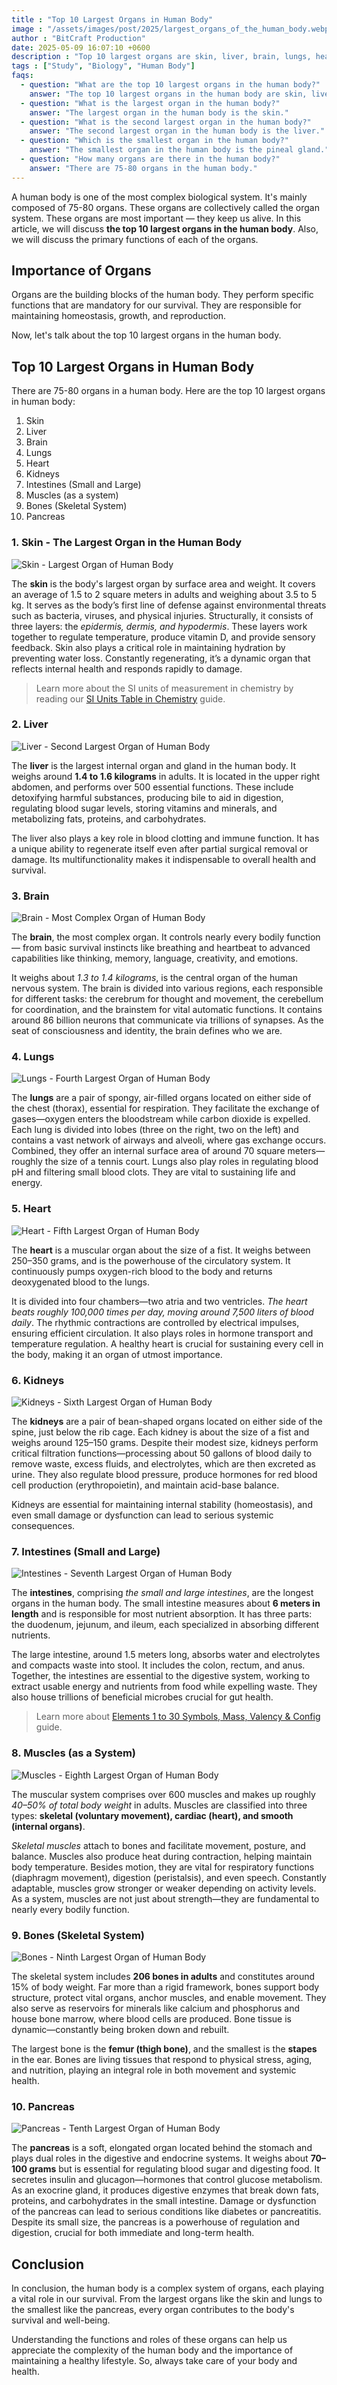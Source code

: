 ```yaml
---
title : "Top 10 Largest Organs in Human Body"
image : "/assets/images/post/2025/largest_organs_of_the_human_body.webp"
author : "BitCraft Production"
date: 2025-05-09 16:07:10 +0600
description : "Top 10 largest organs are skin, liver, brain, lungs, heart, kidneys, intestines, muscles, bones, and pancreas."
tags : ["Study", "Biology", "Human Body"]
faqs:
  - question: "What are the top 10 largest organs in the human body?"
    answer: "The top 10 largest organs in the human body are skin, liver, brain, lungs, heart, kidneys, intestines, muscles, bones, and pancreas."
  - question: "What is the largest organ in the human body?"
    answer: "The largest organ in the human body is the skin."
  - question: "What is the second largest organ in the human body?"
    answer: "The second largest organ in the human body is the liver."
  - question: "Which is the smallest organ in the human body?"
    answer: "The smallest organ in the human body is the pineal gland."
  - question: "How many organs are there in the human body?"
    answer: "There are 75-80 organs in the human body."
---
```


A human body is one of the most complex biological system. It's mainly composed of 75-80 organs. These organs are collectively called the organ system. These organs are most important — they keep us alive. In this article, we will discuss **the top 10 largest organs in the human body**. Also, we will discuss the primary functions of each of the organs.

## Importance of Organs

Organs are the building blocks of the human body. They perform specific functions that are mandatory for our survival. They are responsible for maintaining homeostasis, growth, and reproduction.  

Now, let's talk about the top 10 largest organs in the human body.

## Top 10 Largest Organs in Human Body

There are 75-80 organs in a human body.  Here are the top 10 largest organs in human body:

1. Skin
2. Liver
3. Brain
4. Lungs
5. Heart
6. Kidneys
7. Intestines (Small and Large)
8. Muscles (as a system)
9. Bones (Skeletal System)
10. Pancreas

### **1. Skin** - The Largest Organ in the Human Body

![Skin - Largest Organ of Human Body](/assets/images/post/2025/skin.webp)

The **skin** is the body's largest organ by surface area and weight. It covers an average of 1.5 to 2 square meters in adults and weighing about 3.5 to 5 kg. It serves as the body’s first line of defense against environmental threats such as bacteria, viruses, and physical injuries. Structurally, it consists of three layers: the *epidermis, dermis, and hypodermis*. These layers work together to regulate temperature, produce vitamin D, and provide sensory feedback. Skin also plays a critical role in maintaining hydration by preventing water loss. Constantly regenerating, it’s a dynamic organ that reflects internal health and responds rapidly to damage.

> Learn more about the SI units of measurement in chemistry by reading our [SI Units Table in Chemistry](https://www.bitcraftproduction.com/post/si-units-table-in-chemistry.html) guide.

### **2. Liver**

![Liver - Second Largest Organ of Human Body](/assets/images/post/2025/liver.webp)

The **liver** is the largest internal organ and gland in the human body. It weighs around **1.4 to 1.6 kilograms** in adults. It is located in the upper right abdomen, and performs over 500 essential functions. These include detoxifying harmful substances, producing bile to aid in digestion, regulating blood sugar levels, storing vitamins and minerals, and metabolizing fats, proteins, and carbohydrates. 

The liver also plays a key role in blood clotting and immune function. It has a unique ability to regenerate itself even after partial surgical removal or damage. Its multifunctionality makes it indispensable to overall health and survival.


### **3. Brain**

![Brain - Most Complex Organ of Human Body](/assets/images/post/2025/brain.webp)

The **brain**, the most complex organ. It controls nearly every bodily function — from basic survival instincts like breathing and heartbeat to advanced capabilities like thinking, memory, language, creativity, and emotions.

It weighs about *1.3 to 1.4 kilograms*, is the central organ of the human nervous system. The brain is divided into various regions, each responsible for different tasks: the cerebrum for thought and movement, the cerebellum for coordination, and the brainstem for vital automatic functions. It contains around 86 billion neurons that communicate via trillions of synapses. As the seat of consciousness and identity, the brain defines who we are.


### **4. Lungs**

![Lungs - Fourth Largest Organ of Human Body](/assets/images/post/2025/lungs.webp)

The **lungs** are a pair of spongy, air-filled organs located on either side of the chest (thorax), essential for respiration. They facilitate the exchange of gases—oxygen enters the bloodstream while carbon dioxide is expelled. Each lung is divided into lobes (three on the right, two on the left) and contains a vast network of airways and alveoli, where gas exchange occurs. Combined, they offer an internal surface area of around 70 square meters—roughly the size of a tennis court. Lungs also play roles in regulating blood pH and filtering small blood clots. They are vital to sustaining life and energy.

### **5. Heart**

![Heart - Fifth Largest Organ of Human Body](/assets/images/post/2025/heart.webp)

The **heart** is a muscular organ about the size of a fist. It weighs between 250–350 grams, and is the powerhouse of the circulatory system. It continuously pumps oxygen-rich blood to the body and returns deoxygenated blood to the lungs. 

It is divided into four chambers—two atria and two ventricles. *The heart beats roughly 100,000 times per day, moving around 7,500 liters of blood daily*. The rhythmic contractions are controlled by electrical impulses, ensuring efficient circulation. It also plays roles in hormone transport and temperature regulation. A healthy heart is crucial for sustaining every cell in the body, making it an organ of utmost importance.

### **6. Kidneys**

![Kidneys - Sixth Largest Organ of Human Body](/assets/images/post/2025/kidneys.webp)

The **kidneys** are a pair of bean-shaped organs located on either side of the spine, just below the rib cage. Each kidney is about the size of a fist and weighs around 125–150 grams. Despite their modest size, kidneys perform critical filtration functions—processing about 50 gallons of blood daily to remove waste, excess fluids, and electrolytes, which are then excreted as urine. They also regulate blood pressure, produce hormones for red blood cell production (erythropoietin), and maintain acid-base balance. 

Kidneys are essential for maintaining internal stability (homeostasis), and even small damage or dysfunction can lead to serious systemic consequences.


### **7. Intestines (Small and Large)**

![Intestines - Seventh Largest Organ of Human Body](/assets/images/post/2025/intestines.webp)

The **intestines**, comprising *the small and large intestines*, are the longest organs in the human body. The small intestine measures about **6 meters in length** and is responsible for most nutrient absorption. It has three parts: the duodenum, jejunum, and ileum, each specialized in absorbing different nutrients. 

The large intestine, around 1.5 meters long, absorbs water and electrolytes and compacts waste into stool. It includes the colon, rectum, and anus. Together, the intestines are essential to the digestive system, working to extract usable energy and nutrients from food while expelling waste. They also house trillions of beneficial microbes crucial for gut health.

> Learn more about [Elements 1 to 30 Symbols, Mass, Valency & Config](https://www.bitcraftproduction.com/post/elements-1-to-30-symbols-mass-valency-config.html) guide.

### **8. Muscles (as a System)**

![Muscles - Eighth Largest Organ of Human Body](/assets/images/post/2025/muscle.webp)

The muscular system comprises over 600 muscles and makes up roughly *40–50% of total body weight* in adults. Muscles are classified into three types: **skeletal (voluntary movement), cardiac (heart), and smooth (internal organs)**. 

*Skeletal muscles* attach to bones and facilitate movement, posture, and balance. Muscles also produce heat during contraction, helping maintain body temperature. Besides motion, they are vital for respiratory functions (diaphragm movement), digestion (peristalsis), and even speech. Constantly adaptable, muscles grow stronger or weaker depending on activity levels. As a system, muscles are not just about strength—they are fundamental to nearly every bodily function.

### **9. Bones (Skeletal System)**

![Bones - Ninth Largest Organ of Human Body](/assets/images/post/2025/bones.webp)

The skeletal system includes **206 bones in adults** and constitutes around 15% of body weight. Far more than a rigid framework, bones support body structure, protect vital organs, anchor muscles, and enable movement. They also serve as reservoirs for minerals like calcium and phosphorus and house bone marrow, where blood cells are produced. Bone tissue is dynamic—constantly being broken down and rebuilt. 

The largest bone is the **femur (thigh bone)**, and the smallest is the **stapes** in the ear. Bones are living tissues that respond to physical stress, aging, and nutrition, playing an integral role in both movement and systemic health.


### **10. Pancreas**

![Pancreas - Tenth Largest Organ of Human Body](/assets/images/post/2025/pancreas.webp)

The **pancreas** is a soft, elongated organ located behind the stomach and plays dual roles in the digestive and endocrine systems. It weighs about **70–100 grams** but is essential for regulating blood sugar and digesting food. It secretes insulin and glucagon—hormones that control glucose metabolism. As an exocrine gland, it produces digestive enzymes that break down fats, proteins, and carbohydrates in the small intestine. Damage or dysfunction of the pancreas can lead to serious conditions like diabetes or pancreatitis. Despite its small size, the pancreas is a powerhouse of regulation and digestion, crucial for both immediate and long-term health.


## Conclusion

In conclusion, the human body is a complex system of organs, each playing a vital role in our survival. From the largest organs like the skin and lungs to the smallest like the pancreas, every organ contributes to the body's survival and well-being. 

Understanding the functions and roles of these organs can help us appreciate the complexity of the human body and the importance of maintaining a healthy lifestyle.
So, always take care of your body and health.
